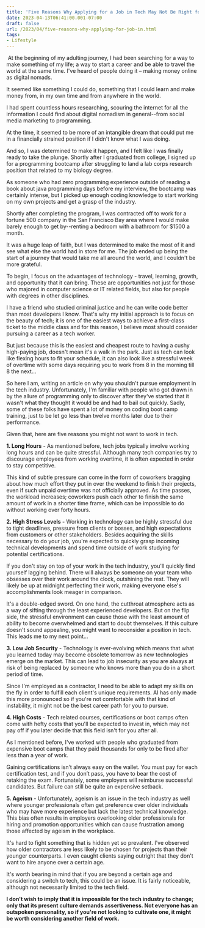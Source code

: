 ```yaml
---
title: 'Five Reasons Why Applying for a Job in Tech May Not Be Right for You'
date: 2023-04-13T06:41:00.001-07:00
draft: false
url: /2023/04/five-reasons-why-applying-for-job-in.html
tags: 
- Lifestyle
---
```


 At the beginning of my adulting journey, I had been searching for a way to make something of my life; a way to start a career and be able to travel the world at the same time. I've heard of people doing it – making money online as digital nomads.

It seemed like something I could do, something that I could learn and make money from, in my own time and from anywhere in the world.

  

I had spent countless hours researching, scouring the internet for all the information I could find about digital nomadism in general--from social media marketing to programming.

  

At the time, it seemed to be more of an intangible dream that could put me in a financially strained position if I didn't know what I was doing.

  

And so, I was determined to make it happen, and I felt like I was finally ready to take the plunge. Shortly after I graduated from college, I signed up for a programming bootcamp after struggling to land a lab corps research position that related to my biology degree.

  

As someone who had zero programming experience outside of reading a book about java programming days before my interview, the bootcamp was certainly intense, but I picked up enough coding knowledge to start working on my own projects and get a grasp of the industry.

  

Shortly after completing the program, I was contracted off to work for a fortune 500 company in the San Francisco Bay area where I would make barely enough to get by--renting a bedroom with a bathroom for $1500 a month.

  

It was a huge leap of faith, but I was determined to make the most of it and see what else the world had in store for me. The job ended up being the start of a journey that would take me all around the world, and I couldn't be more grateful.

  

To begin, I focus on the advantages of technology - travel, learning, growth, and opportunity that it can bring. These are opportunities not just for those who majored in computer science or IT related fields, but also for people with degrees in other disciplines.

  

I have a friend who studied criminal justice and he can write code better than most developers I know. That's why my initial approach is to focus on the beauty of tech; it is one of the easiest ways to achieve a first-class ticket to the middle class and for this reason, I believe most should consider pursuing a career as a tech worker.

  

But just because this is the easiest and cheapest route to having a cushy high-paying job, doesn't mean it's a walk in the park. Just as tech can look like flexing hours to fit your schedule, it can also look like a stressful week of overtime with some days requiring you to work from 8 in the morning till 8 the next...

  

So here I am, writing an article on why you shouldn't pursue employment in the tech industry. Unfortunately, I'm familiar with people who got drawn in by the allure of programming only to discover after they've started that it wasn't what they thought it would be and had to bail out quickly. Sadly, some of these folks have spent a lot of money on coding boot camp training, just to be let go less than twelve months later due to their performance.

  

Given that, here are five reasons you might not want to work in tech.

  

**1\. Long Hours** - As mentioned before, tech jobs typically involve working long hours and can be quite stressful. Although many tech companies try to discourage employees from working overtime, it is often expected in order to stay competitive.

  

This kind of subtle pressure can come in the form of coworkers bragging about how much effort they put in over the weekend to finish their projects, even if such unpaid overtime was not officially approved. As time passes, the workload increases; coworkers push each other to finish the same amount of work in a shorter time frame, which can be impossible to do without working over forty hours.

  

**2\. High Stress Levels** **\-** Working in technology can be highly stressful due to tight deadlines, pressure from clients or bosses, and high expectations from customers or other stakeholders. Besides acquiring the skills necessary to do your job, you're expected to quickly grasp incoming technical developments and spend time outside of work studying for potential certifications.

  

If you don't stay on top of your work in the tech industry, you'll quickly find yourself lagging behind. There will always be someone on your team who obsesses over their work around the clock, outshining the rest. They will likely be up at midnight perfecting their work, making everyone else's accomplishments look meager in comparison.

  

It's a double-edged sword. On one hand, the cutthroat atmosphere acts as a way of sifting through the least experienced developers. But on the flip side, the stressful environment can cause those with the least amount of ability to become overwhelmed and start to doubt themselves. If this culture doesn't sound appealing, you might want to reconsider a position in tech. This leads me to my next point...

  

**3\. Low Job Security** - Technology is ever-evolving which means that what you learned today may become obsolete tomorrow as new technologies emerge on the market. This can lead to job insecurity as you are always at risk of being replaced by someone who knows more than you do in a short period of time.

  

Since I'm employed as a contractor, I need to be able to adapt my skills on the fly in order to fulfill each client's unique requirements. AI has only made this more pronounced so if you're not comfortable with that kind of instability, it might not be the best career path for you to pursue.

  

**4\. High Costs** - Tech related courses, certifications or boot camps often come with hefty costs that you'll be expected to invest in, which may not pay off if you later decide that this field isn't for you after all.

  

As I mentioned before, I've worked with people who graduated from expensive boot camps that they paid thousands for only to be fired after less than a year of work.

  

Gaining certifications isn’t always easy on the wallet. You must pay for each certification test, and if you don’t pass, you have to bear the cost of retaking the exam. Fortunately, some employers will reimburse successful candidates. But failure can still be quite an expensive setback.

  

**5\. Ageism** - Unfortunately, ageism is an issue in the tech industry as well where younger professionals often get preference over older individuals who may have more experience but lack the latest technical knowledge. This bias often results in employers overlooking older professionals for hiring and promotion opportunities which can cause frustration among those affected by ageism in the workplace.

  

It's hard to fight something that is hidden yet so prevalent. I've observed how older contractors are less likely to be chosen for projects than their younger counterparts. I even caught clients saying outright that they don't want to hire anyone over a certain age.

  

It's worth bearing in mind that if you are beyond a certain age and considering a switch to tech, this could be an issue. It is fairly noticeable, although not necessarily limited to the tech field.

  

**I don't wish to imply that it is impossible for the tech industry to change; only that its present culture demands assertiveness. Not everyone has an outspoken personality, so if you're not looking to cultivate one, it might be worth considering another field of work.**